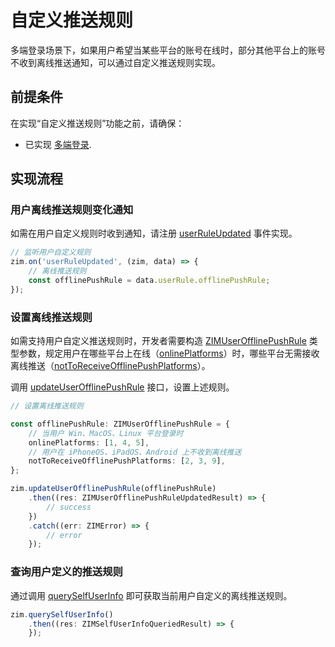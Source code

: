 # 自定义推送规则

多端登录场景下，如果用户希望当某些平台的账号在线时，部分其他平台上的账号不收到离线推送通知，可以通过自定义推送规则实现。

## 前提条件

在实现“自定义推送规则”功能之前，请确保：

- 已实现 [多端登录](/zim-rn/guides/users/multi-device-login).
<Content />

## 实现流程

### 用户离线推送规则变化通知

如需在用户自定义规则时收到通知，请注册 [userRuleUpdated](https://doc-zh.zego.im/article/api?doc=zim_API~javascript_react-native~interface~ZIMEventHandler#user-rule-updated) 事件实现。

```typescript
// 监听用户自定义规则
zim.on('userRuleUpdated', (zim, data) => {
    // 离线推送规则
    const offlinePushRule = data.userRule.offlinePushRule;
});
```

### 设置离线推送规则

如需支持用户自定义推送规则时，开发者需要构造 [ZIMUserOfflinePushRule](https://doc-zh.zego.im/article/api?doc=zim_API~javascript_react-native~interface~ZIMUserOfflinePushRule) 类型参数，规定用户在哪些平台上在线（[onlinePlatforms](https://doc-zh.zego.im/article/api?doc=zim_API~javascript_react-native~interface~ZIMUserStatus#online-platforms)）时，哪些平台无需接收离线推送（[notToReceiveOfflinePushPlatforms](https://doc-zh.zego.im/article/api?doc=zim_API~javascript_react-native~interface~ZIMUserOfflinePushRule#not-to-receive-offline-push-platforms)）。

调用 [updateUserOfflinePushRule](https://doc-zh.zego.im/article/api?doc=zim_API~javascript_react-native~class~ZIM#update-user-offline-push-rule) 接口，设置上述规则。

```typescript
// 设置离线推送规则

const offlinePushRule: ZIMUserOfflinePushRule = {
    // 当用户 Win、MacOS、Linux 平台登录时
    onlinePlatforms: [1, 4, 5],
    // 用户在 iPhoneOS、iPadOS、Android 上不收到离线推送
    notToReceiveOfflinePushPlatforms: [2, 3, 9],
};

zim.updateUserOfflinePushRule(offlinePushRule)
    .then((res: ZIMUserOfflinePushRuleUpdatedResult) => {
        // success
    })
    .catch((err: ZIMError) => {
        // error
    });
```

### 查询用户定义的推送规则

通过调用 [querySelfUserInfo](https://doc-zh.zego.im/article/api?doc=zim_API~javascript_react-native~class~ZIM#query-self-user-info) 即可获取当前用户自定义的离线推送规则。

```typescript 
zim.querySelfUserInfo()
    .then((res: ZIMSelfUserInfoQueriedResult) => {
    });
```
